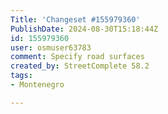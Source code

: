 ```yaml
---
Title: 'Changeset #155979360'
PublishDate: 2024-08-30T15:18:44Z
id: 155979360
user: osmuser63783
comment: Specify road surfaces
created_by: StreetComplete 58.2
tags:
- Montenegro

---
```

